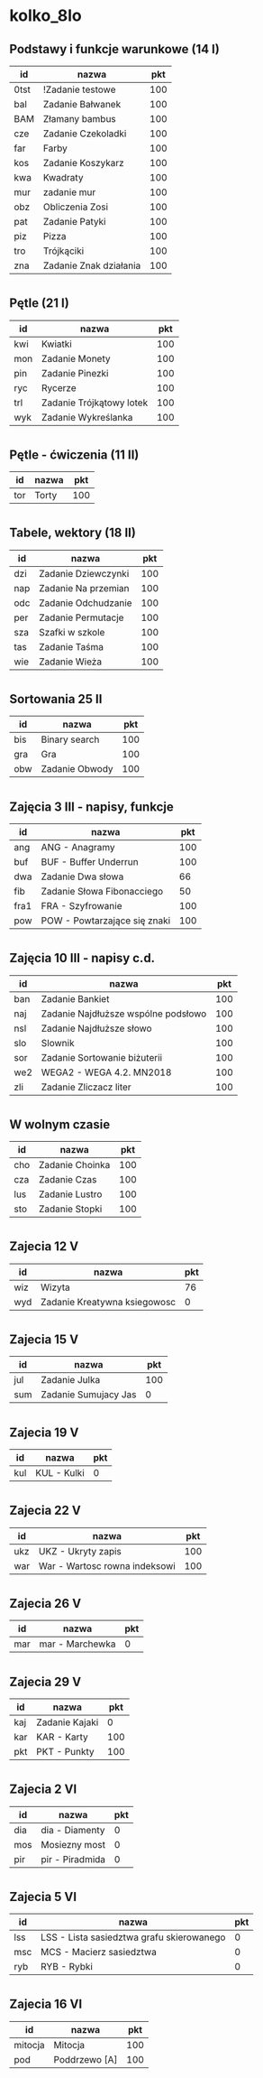 # kolko_8lo

## Podstawy i funkcje warunkowe (14 I)

| id | nazwa | pkt |
|-----|-------------|-----|
| 0tst | !Zadanie testowe | 100 |
| bal | Zadanie Bałwanek | 100 |
| BAM | Złamany bambus | 100 |
| cze | Zadanie Czekoladki | 100 |
| far | Farby |	100 |
| kos |	Zadanie Koszykarz | 100 |
| kwa | Kwadraty | 100 |
| mur | zadanie mur | 100 |
| obz | Obliczenia Zosi | 100 |
| pat | Zadanie Patyki | 100 |
| piz | Pizza | 100 |
| tro | Trójkąciki | 100 |
| zna | Zadanie Znak działania | 100 |

#
## Pętle (21 I)

| id | nazwa | pkt |
|-----|-------------|-----|
| kwi |	Kwiatki | 100 |
| mon | Zadanie Monety | 100 |
| pin | Zadanie Pinezki | 100 |
| ryc | Rycerze | 100 |
| trl | Zadanie Trójkątowy lotek | 100 |
| wyk | Zadanie Wykreślanka | 100 |

#
## Pętle - ćwiczenia (11 II)

| id | nazwa | pkt |
|-----|-------------|-----|
| tor | Torty | 100 |

#
## Tabele, wektory (18 II)

| id | nazwa | pkt |
|-----|-------------|-----|
| dzi | Zadanie Dziewczynki | 100 |
| nap |	Zadanie Na przemian | 100 |
| odc | Zadanie Odchudzanie | 100 |
| per |	Zadanie Permutacje | 100 |
| sza | Szafki w szkole | 100 |
| tas | Zadanie Taśma | 100 |
| wie | Zadanie Wieża | 100 |

#
## Sortowania 25 II

| id | nazwa | pkt |
|-----|-------------|-----|
| bis |	Binary search | 100 |
| gra | Gra | 100 |
| obw |	Zadanie Obwody | 100 |

#
## Zajęcia 3 III - napisy, funkcje
| id | nazwa | pkt |
|-----|-------------|-----|
| ang |	ANG - Anagramy | 100
| buf | BUF - Buffer Underrun | 100
| dwa | Zadanie Dwa słowa | 66
| fib | Zadanie Słowa Fibonacciego | 50
| fra1 | FRA - Szyfrowanie | 100
| pow | POW - Powtarzające się znaki | 100

#
## Zajęcia 10 III - napisy c.d.
| id | nazwa | pkt |
|-----|-------------|-----|
| ban | Zadanie Bankiet | 100 	
| naj | Zadanie Najdłuższe wspólne podsłowo | 100 	
| nsl | Zadanie Najdłuższe słowo | 100
| slo | Slownik | 100	
| sor | Zadanie Sortowanie biżuterii | 100 	
| we2 | WEGA2 - WEGA 4.2. MN2018 | 100	
| zli | Zadanie Zliczacz liter | 100

#
## W wolnym czasie
| id | nazwa | pkt |
|-----|-------------|-----|
| cho | Zadanie Choinka | 100
| cza | Zadanie Czas | 100
| lus | Zadanie Lustro | 100
| sto | Zadanie Stopki | 100

#
## Zajecia 12 V
| id | nazwa | pkt |
|-----|-------------|-----|
| wiz | Wizyta | 76
| wyd | Zadanie Kreatywna ksiegowosc | 0

#
## Zajecia 15 V
| id | nazwa | pkt |
|-----|-------------|-----|
| jul | Zadanie Julka | 100
| sum | Zadanie Sumujacy Jas | 0

#
## Zajecia 19 V
| id | nazwa | pkt |
|-----|-------------|-----|
| kul | KUL - Kulki | 0

#
## Zajecia 22 V
| id | nazwa | pkt |
|-----|-------------|-----|
| ukz | UKZ - Ukryty zapis | 100
| war | War - Wartosc rowna indeksowi | 100

#
## Zajecia 26 V
| id | nazwa | pkt |
|-----|-------------|-----|
| mar | mar - Marchewka | 0

#
## Zajecia 29 V
| id | nazwa | pkt |
|-----|-------------|-----|
| kaj | Zadanie Kajaki | 0
| kar | KAR - Karty | 100
| pkt | PKT - Punkty | 100

#
## Zajecia 2 VI
| id | nazwa | pkt |
|-----|-------------|-----|
| dia | dia - Diamenty | 0
| mos | Mosiezny most | 0
| pir | pir - Piradmida | 0

#
## Zajecia 5 VI
| id | nazwa | pkt |
|-----|-------------|-----|
| lss | LSS - Lista sasiedztwa grafu skierowanego | 0
| msc | MCS - Macierz sasiedztwa | 0
| ryb | RYB - Rybki | 0

#
## Zajecia 16 VI
| id | nazwa | pkt |
|-----|-------------|-----|
| mitocja | Mitocja | 100
| pod | Poddrzewo [A] | 100
